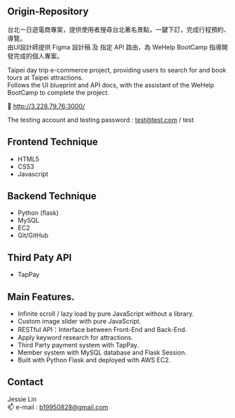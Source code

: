 ## Origin-Repository

台北一日遊電商專案，提供使用者搜尋台北著名景點，一鍵下訂，完成行程預約、導覽。  
由UI設計師提供 Figma 設計稿 及 指定 API 路由，為 WeHelp BootCamp 指導開發完成的個人專案。   

Taipei day trip e-commerce project, providing users to search for and book tours at Taipei attractions.  
Follows the UI blueprint and API docs, with the assistant of the WeHelp BootCamp to complete the project.

🔗 http://3.228.79.76:3000/

The testing account and testing password : test@test.com / test 

## Frontend Technique
- HTML5  
- CSS3  
- Javascript   

## Backend Technique
- Python (flask)  
- MySQL  
- EC2  
- Git/GitHub  

## Third Paty API
- TapPay

## Main Features. 
- Infinite scroll / lazy load by pure JavaScript without a library.
- Custom image slider with pure JavaScript.
- RESTful API：Interface between Front-End and Back-End.
- Apply keyword research for attractions.
- Third Party payment system with TapPay.​​​
- Member system with MySQL database and Flask Session.
- Built with Python Flask and deployed with AWS EC2.

## Contact 
Jessie Lin   
📫 e-mail : b19950828@gmail.com


